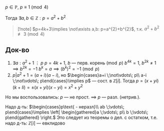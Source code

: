 $p \in \mathbb{P},\ p\equiv 1\pmod{4}$

Тогда $\exists a, b \in \mathbb{Z}: p=a^{2}+b^{2}$

> [!note] $p=4k+3\implies \not\exists a,b: p=a^{2}+b^{2}$, т.к. $a^{2}+b^{2}\not\equiv 3\pmod{4}$

## Док-во

1. $\exists a: a^{2}+1 \;\vdots\; p$
	$p=4k+1$, $b$ — перв. корень$\pmod{p}$
	$b^{4k}=1,\ b^{2k}\ne 1\implies b^{2k}=-1$
	$b^{k}=a\implies (b^{k})^{2}=-1\pmod{p}$
2. $p|a^{2}+1=(a+i)(a-i)$, но $\begin{cases}a+i \;\not\vdots\; p\\ a-i \;\not\vdots\; p\end{cases}\implies p$ — сост. в $\mathbb{Z}[i]$. Тогда $p=(x+yi)(k+li)=\pm(x+yi)(x-yi)=x^{2}+y^{2}$

Но мы воспользовались: $p$ — не прост. $\implies$ $p$ — разл. (нетрив.).

Надо д-ть: $\begin{cases}p\text{ - неразл}\\ ab \;\vdots\; p\end{cases}\implies \left[ \begin{gathered}a \;\vdots\; p\\ b \;\vdots\; p\end{gathered} \right.$
Это следует из теоремы о дел. с остатком, т.е. надо д-ть: $\mathbb{Z}[i]$ — евклидово